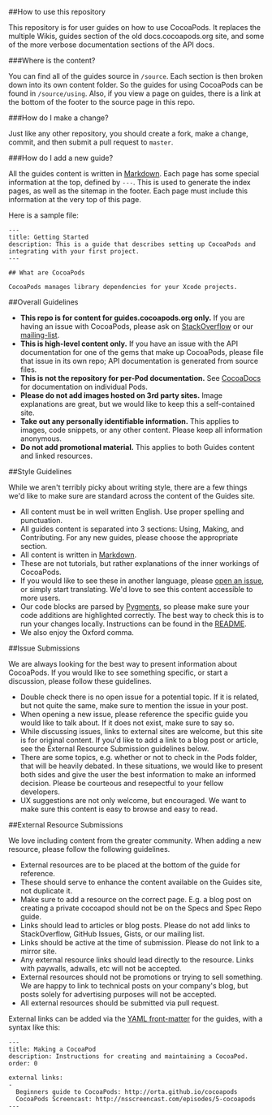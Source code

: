 ##How to use this repository

This repository is for user guides on how to use CocoaPods. It replaces the multiple Wikis, guides section of the old docs.cocoapods.org site, and some of the more verbose documentation sections of the API docs.

###Where is the content?

You can find all of the guides source in `/source`. Each section is then broken down into its own content folder. So the guides for using CocoaPods can be found in `/source/using`. Also, if you view a page on guides, there is a link at the bottom of the footer to the source page in this repo.

###How do I make a change?

Just like any other repository, you should create a fork, make a change, commit, and then submit a pull request to `master`.

###How do I add a new guide?

All the guides content is written in [Markdown](http://daringfireball.net/projects/markdown/). Each page has some special information at the top, defined by `---`. This is used to generate the index pages, as well as the sitemap in the footer. Each page must include this information at the very top of this page.

Here is a sample file:

```
---
title: Getting Started
description: This is a guide that describes setting up CocoaPods and integrating with your first project.
---

## What are CocoaPods

CocoaPods manages library dependencies for your Xcode projects.
```

##Overall Guidelines

- **This repo is for content for guides.cocoapods.org only.** If you are having an issue with CocoaPods, please ask on [StackOverflow](http://stackoverflow.com/search?q=CocoaPods) or our [mailing-list](http://groups.google.com/group/cocoapods).
- **This is high-level content only.** If you have an issue with the API documentation for one of the gems that make up CocoaPods, please file that issue in its own repo; API documentation is generated from source files.
- **This is not the repository for per-Pod documentation.** See [CocoaDocs](http://cocoadocs.org) for documentation on individual Pods.
- **Please do not add images hosted on 3rd party sites.** Image explanations are great, but we would like to keep this a self-contained site.
- **Take out any personally identifiable information.** This applies to images, code snippets, or any other content. Please keep all information anonymous.
- **Do not add promotional material.** This applies to both Guides content and linked resources.

##Style Guidelines

While we aren't terribly picky about writing style, there are a few things we'd like to make sure are standard across the content of the Guides site.

- All content must be in well written English. Use proper spelling and punctuation.
- All guides content is separated into 3 sections: Using, Making, and Contributing. For any new guides, please choose the appropriate section.
- All content is written in [Markdown](http://daringfireball.net/projects/markdown/).
- These are not tutorials, but rather explanations of the inner workings of CocoaPods.
- If you would like to see these in another language, please [open an issue](https://github.com/CocoaPods/guides.cocoapods.org/issues), or simply start translating. We'd love to see this content accessible to more users.
- Our code blocks are parsed by [Pygments](https://github.com/tmm1/pygments.rb), so please make sure your code additions are highlighted correctly. The best way to check this is to run your changes locally. Instructions can be found in the [README](README.md).
- We also enjoy the Oxford comma.

##Issue Submissions

We are always looking for the best way to present information about CocoaPods. If you would like to see something specific, or start a discussion, please follow these guidelines.

- Double check there is no open issue for a potential topic. If it is related, but not quite the same, make sure to mention the issue in your post.
- When opening a new issue, please reference the specific guide you would like to talk about. If it does not exist, make sure to say so.
- While discussing issues, links to external sites are welcome, but this site is for original content. If you'd like to add a link to a blog post or article, see the External Resource Submission guidelines below.
- There are some topics, e.g. whether or not to check in the Pods folder, that will be heavily debated. In these situations, we would like to present both sides and give the user the best information to make an informed decision. Please be courteous and resepectful to your fellow developers.
- UX suggestions are not only welcome, but encouraged. We want to make sure this content is easy to browse and easy to read.

##External Resource Submissions

We love including content from the greater community. When adding a new resource, please follow the following guidelines.

- External resources are to be placed at the bottom of the guide for reference.
- These should serve to enhance the content available on the Guides site, not duplicate it.
- Make sure to add a resource on the correct page. E.g. a blog post on creating a private cocoapod should not be on the Specs and Spec Repo guide.
- Links should lead to articles or blog posts. Please do not add links to StackOverflow, GitHub Issues, Gists, or our mailing list.
- Links should be active at the time of submission. Please do not link to a mirror site.
- Any external resource links should lead directly to the resource. Links with paywalls, adwalls, etc will not be accepted.
- External resources should not be promotions or trying to sell something. We are happy to link to technical posts on your company's blog, but posts solely for advertising purposes will not be accepted.
- All external resources should be submitted via pull request.

External links can be added via the [YAML front-matter](http://jekyllrb.com/docs/frontmatter/) for the guides, with a syntax like this:

```
---
title: Making a CocoaPod
description: Instructions for creating and maintaining a CocoaPod.
order: 0  

external links:
-
  Beginners guide to CocoaPods: http://orta.github.io/cocoapods
  CocoaPods Screencast: http://nsscreencast.com/episodes/5-cocoapods
---

```